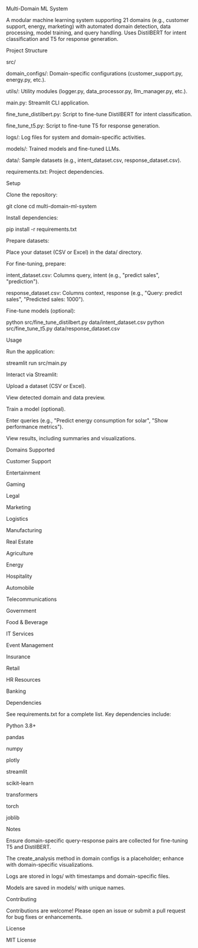 Multi-Domain ML System

A modular machine learning system supporting 21 domains (e.g., customer support, energy, marketing) with automated domain detection, data processing, model training, and query handling. Uses DistilBERT for intent classification and T5 for response generation.

Project Structure





src/





domain_configs/: Domain-specific configurations (customer_support.py, energy.py, etc.).



utils/: Utility modules (logger.py, data_processor.py, llm_manager.py, etc.).



main.py: Streamlit CLI application.



fine_tune_distilbert.py: Script to fine-tune DistilBERT for intent classification.



fine_tune_t5.py: Script to fine-tune T5 for response generation.



logs/: Log files for system and domain-specific activities.



models/: Trained models and fine-tuned LLMs.



data/: Sample datasets (e.g., intent_dataset.csv, response_dataset.csv).



requirements.txt: Project dependencies.

Setup





Clone the repository:

git clone <repository-url>
cd multi-domain-ml-system



Install dependencies:

pip install -r requirements.txt



Prepare datasets:





Place your dataset (CSV or Excel) in the data/ directory.



For fine-tuning, prepare:





intent_dataset.csv: Columns query, intent (e.g., "predict sales", "prediction").



response_dataset.csv: Columns context, response (e.g., "Query: predict sales", "Predicted sales: 1000").



Fine-tune models (optional):

python src/fine_tune_distilbert.py data/intent_dataset.csv
python src/fine_tune_t5.py data/response_dataset.csv

Usage





Run the application:

streamlit run src/main.py



Interact via Streamlit:





Upload a dataset (CSV or Excel).



View detected domain and data preview.



Train a model (optional).



Enter queries (e.g., "Predict energy consumption for solar", "Show performance metrics").



View results, including summaries and visualizations.

Domains Supported





Customer Support



Entertainment



Gaming



Legal



Marketing



Logistics



Manufacturing



Real Estate



Agriculture



Energy



Hospitality



Automobile



Telecommunications



Government



Food & Beverage



IT Services



Event Management



Insurance



Retail



HR Resources



Banking

Dependencies

See requirements.txt for a complete list. Key dependencies include:





Python 3.8+



pandas



numpy



plotly



streamlit



scikit-learn



transformers



torch



joblib

Notes





Ensure domain-specific query-response pairs are collected for fine-tuning T5 and DistilBERT.



The create_analysis method in domain configs is a placeholder; enhance with domain-specific visualizations.



Logs are stored in logs/ with timestamps and domain-specific files.



Models are saved in models/ with unique names.

Contributing

Contributions are welcome! Please open an issue or submit a pull request for bug fixes or enhancements.

License

MIT License
